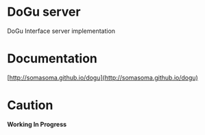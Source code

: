 DoGu server
===

DoGu Interface server implementation

Documentation
===
[http://somasoma.github.io/dogu](http://somasoma.github.io/dogu)


Caution
===

**Working In Progress**
